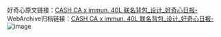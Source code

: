 好奇心原文链接：[CASH CA x immun. 40L 联名背包_设计_好奇心日报-](https://www.qdaily.com/articles/4376.html)
WebArchive归档链接：[CASH CA x immun. 40L 联名背包_设计_好奇心日报-](http://web.archive.org/web/20190623154754/https://www.qdaily.com/articles/4376.html)
![image](http://ww3.sinaimg.cn/large/007d5XDply1g3vg6gooe1j30u044iatg)